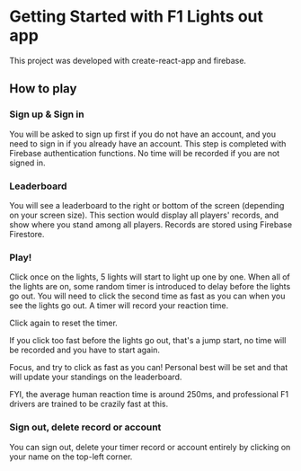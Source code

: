 # Getting Started with F1 Lights out app

This project was developed with create-react-app and firebase.

## How to play



### Sign up & Sign in

You will be asked to sign up first if you do not have an account, and you need to sign in if you already have an account. This step is completed with Firebase authentication functions. No time will be recorded if you are not signed in.

### Leaderboard

You will see a leaderboard to the right or bottom of the screen (depending on your screen size). This section would display all players' records, and show where you stand among all players. Records are stored using Firebase Firestore.

### Play!

Click once on the lights, 5 lights will start to light up one by one. When all of the lights are on, some random timer is introduced to delay before the lights go out. You will need to click the second time as fast as you can when you see the lights go out. A timer will record your reaction time.

Click again to reset the timer.

If you click too fast before the lights go out, that's a jump start, no time will be recorded and you have to start again.

Focus, and try to click as fast as you can! Personal best will be set and that will update your standings on the leaderboard.

FYI, the average human reaction time is around 250ms, and professional F1 drivers are trained to be crazily fast at this.

### Sign out, delete record or account

You can sign out, delete your timer record or account entirely by clicking on your name on the top-left corner.